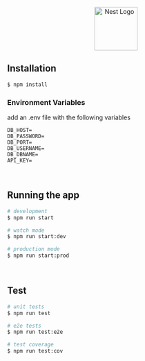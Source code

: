 <p align="center">
  <a href="http://nestjs.com/" target="blank"><img src="https://nestjs.com/img/logo-small.svg" width="100" alt="Nest Logo" /></a>
</p>

[circleci-image]: https://img.shields.io/circleci/build/github/nestjs/nest/master?token=abc123def456
[circleci-url]: https://circleci.com/gh/nestjs/nest


## Installation

```bash
$ npm install
```

### Environment Variables

add an .env file with the following variables

```
DB_HOST=
DB_PASSWORD=
DB_PORT=
DB_USERNAME=
DB_DBNAME=
API_KEY=
```
<br>

## Running the app

```bash
# development
$ npm run start

# watch mode
$ npm run start:dev

# production mode
$ npm run start:prod
```

<br>

## Test

```bash
# unit tests
$ npm run test

# e2e tests
$ npm run test:e2e

# test coverage
$ npm run test:cov
```


